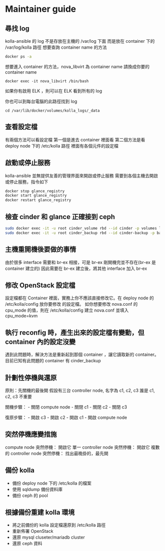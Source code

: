 # Maintainer guide

## 尋找 log

kolla-ansible 的 log 不是存放在主機的 /var/log 下面
而是放在 container 下的 /var/log/kolla 路徑
想要查詢 container name 的方法

```bash
docker ps -a
```

想要進入 container 的方法，nova_libvirt 為 container name
請換成你要的 container name
```
docker exec -it nova_libvirt /bin/bash
```

如果你有啟用 ELK ，則可以在 ELK 看到所有的 log


你也可以到每台電腦的此路徑找到 log


```
cd /var/lib/docker/volumes/kolla_logs/_data
```


## 查看設定檔

有兩個方法可以看設定檔
第一個是進去 container 裡面看
第二個方法是看 deploy node 下的 /etc/kolla 路徑
裡面有各個元件的設定檔

## 啟動或停止服務

kolla-ansible 並無提供友善的管理界面來開啟或停止服務
需要到各個主機去開啟或停止服務，指令如下

```bash
docker stop glance_registry
docker start glance_registry
docker restart glance_registry
```

## 檢查 cinder 和 glance 正確接到 ceph

```bash
sudo docker exec -it -u root cinder_volume rbd --id cinder -p volumes ls
sudo docker exec -it -u root cinder_backup rbd --id cinder-backup -p backups ls
```

## 主機重開機後要做的事情

由於很多 interface 需要和 br-ex 相接，可是 br-ex 剛開機完並不存在(br-ex 是 container 建立的)
因此需要在 br-ex 建立後，將其他 interface 加入 br-ex


## 修改 OpenStack 設定檔

設定檔都在 Container 裡面，實務上你不應該直接修改它。在 deploy node 的 /etc/kolla/config 放你要修改
的設定檔。
如你想要修改 nova.conf 的 cpu_mode 的值，則在 /etc/kolla/config 建立 nova.conf 並填入 cpu_mode=kvm


## 執行 reconfig 時，產生出來的設定檔有變動，但 container 內的設定沒變

遇到此問題時，解決方法是重新起到那個 container ，讓它讀取新的 container。
目前已知有此問題的 container 有 cinder_backup


## 計劃性停機與還原

原則：先關機的最後開
假設有三台 controller node, 名字為 c1, c2, c3
誰是 c1, c2, c3 不重要

關機步驟：
    - 關閉 compute node
    - 關閉 c1
    - 關閉 c2
    - 關閉 c3

復原步驟：
    - 開啟 c3
    - 開啟 c2
    - 開啟 c1
    - 開啟 compute node


## 突然停機應變措施

compute node 突然停機： 開啟它
單一 controller node 突然停機： 開啟它
複數的 controller node 突然停機： 找出最晚掛的，最先開


## 備份 kolla

- 備份 deploy node 下的 /etc/kolla 的檔案
- 使用 sqldump 備份資料庫
- 備份 ceph 的 pool

## 根據備份重建 kolla 環境

- 將之前備份的 kolla 設定檔還原到 /etc/kolla 路徑
- 重新佈署 OpenStack
- 還原 mysql cluseter/mariadb cluster
- 還原 ceph 資料


